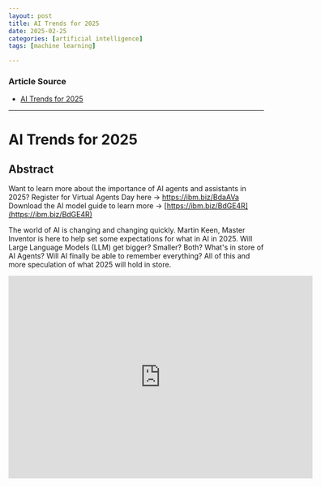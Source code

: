 ```yaml
---
layout: post
title: AI Trends for 2025
date: 2025-02-25
categories: [artificial intelligence]
tags: [machine learning]

---
```


### Article Source


* [AI Trends for 2025](https://www.youtube.com/watch?v=5zuF4Ys1eAw)

---


# AI Trends for 2025

## Abstract

Want to learn more about the importance of AI agents and assistants in 2025? Register for Virtual Agents Day here → https://ibm.biz/BdaAVa
Download the AI model guide to learn more → [https://ibm.biz/BdGE4R](https://ibm.biz/BdGE4R)

The world of AI is changing and changing quickly. Martin Keen, Master Inventor is here to help set some expectations for what in AI in 2025. Will Large Language Models (LLM) get bigger? Smaller? Both? What's in store of AI Agents? Will AI finally be able to remember everything? All of this and more speculation of what 2025 will hold in store.

<iframe width="600" height="400" src="https://www.youtube.com/embed/5zuF4Ys1eAw?si=Zrah_Zt_xkB0XyAV" title="YouTube video player" frameborder="0" allow="accelerometer; autoplay; clipboard-write; encrypted-media; gyroscope; picture-in-picture; web-share" referrerpolicy="strict-origin-when-cross-origin" allowfullscreen></iframe>
